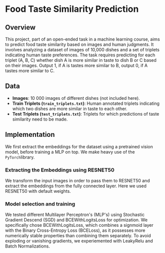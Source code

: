 # Food Taste Similarity Prediction
## Overview
This project, part of an open-ended task in a machine learning course, aims to predict food taste similarity based on images and human judgments. 
It involves analyzing a dataset of images of 10,000 dishes and a set of triplets indicating human taste preferences. 
The task requires predicting for each triplet (A, B, C) whether dish A is more similar in taste to dish B or C based on their images. 
Output 1, if A is tastes more similar to B, output 0, if A tastes more similar to C.
## Data
- **Images**: 10 000 images of different dishes (not included here).
- **Train Triplets (`train_triplets.txt`)**: Human annotated triplets indicating which two dishes are more similar in taste to each other.
- **Test Triplets (`test_triplets.txt`)**: Triplets for which predictions of taste similarity need to be made.

## Implementation
We first extract the embeddings for the dataset using a pretrained vision model, before training a MLP on top. We make heavy use of the `PyTorch`library.
### Extracting the Embeddings using RESNET50
We transform the input images in order to pass them to RESNET50 and extract the embeddings from the fully connected layer. Here we used RESNET50 with default weights.
### Model selection and training
We tested different Multilayer Perceptron's (MLP's) using Stochastic Gradient Descend (SGD) and BCEWithLogitsLoss for optimization. 
We specifically chose BCEWithLogitsLoss, which combines a signmoid layer with the Binary Cross-Entropy Loss (BCELoss), as it possesses more numerically stable properties than combining them separately.
To avoid exploding or vanishing gradients, we experiemented with LeakyRelu and Batch Normalizations.
